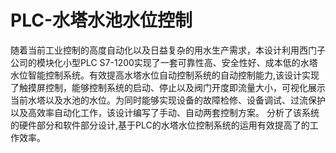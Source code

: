 # PLC-水塔水池水位控制
随着当前工业控制的高度自动化以及日益复杂的用水生产需求，本设计利用西门子公司的模块化小型PLC S7-1200实现了一套可靠性高、安全性好、成本低的水塔水位智能控制系统。有效提高水塔水位自动控制系统的自动控制能力,该设计实现了触摸屏控制，能够控制系统的启动、停止以及阀门开度即流量大小，可视化展示当前水塔以及水池的水位。为同时能够实现设备的故障检修、设备调试、过流保护以及高效率自动化工作，该设计编写了手动、自动两套控制方案。 分析了该系统的硬件部分和软件部分设计,基于PLC的水塔水位控制系统的运用有效提高了的工作效率。
